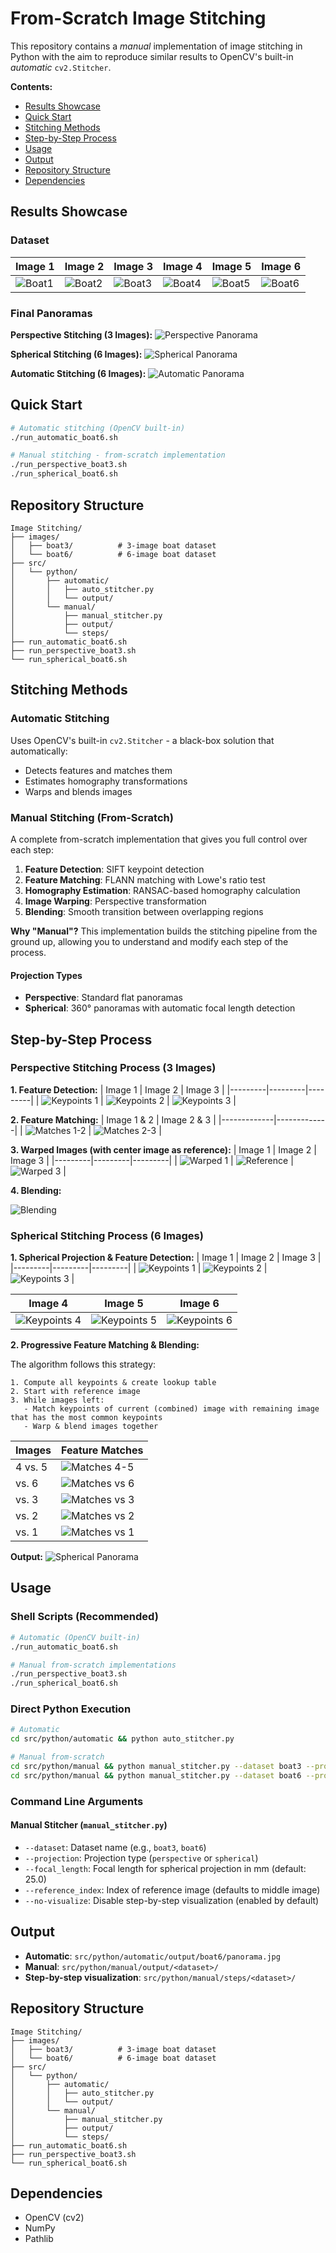 # From-Scratch Image Stitching

This repository contains a *manual* implementation of image stitching in Python with the aim to reproduce similar results to OpenCV's built-in *automatic* `cv2.Stitcher`.

**Contents:**

- [Results Showcase](#results-showcase)
- [Quick Start](#quick-start)
- [Stitching Methods](#stitching-methods)
- [Step-by-Step Process](#step-by-step-process)
- [Usage](#usage)
- [Output](#output)
- [Repository Structure](#repository-structure)
- [Dependencies](#dependencies)

## Results Showcase

### Dataset
| Image 1 | Image 2 | Image 3 | Image 4 | Image 5 | Image 6 |
|---------|---------|---------|---------|---------|---------|
| ![Boat1](./images/boat3/boat1.jpg) | ![Boat2](./images/boat3/boat2.jpg) | ![Boat3](./images/boat3/boat3.jpg) | ![Boat4](./images/boat6/boat4.jpg) | ![Boat5](./images/boat6/boat5.jpg) | ![Boat6](./images/boat6/boat6.jpg) |

### Final Panoramas

**Perspective Stitching (3 Images):**
![Perspective Panorama](./src/python/manual/output/boat3/panorama_perspective.jpg)

**Spherical Stitching (6 Images):**
![Spherical Panorama](./src/python/manual/output/boat6/panorama_spherical.jpg)

**Automatic Stitching (6 Images):**
![Automatic Panorama](./src/python/automatic/output/boat6/panorama.jpg)

## Quick Start

```bash
# Automatic stitching (OpenCV built-in)
./run_automatic_boat6.sh

# Manual stitching - from-scratch implementation
./run_perspective_boat3.sh
./run_spherical_boat6.sh
```

## Repository Structure

```
Image Stitching/
├── images/
│   ├── boat3/          # 3-image boat dataset
│   └── boat6/          # 6-image boat dataset
├── src/
│   └── python/
│       ├── automatic/
│       │   ├── auto_stitcher.py
│       │   └── output/
│       └── manual/
│           ├── manual_stitcher.py
│           ├── output/
│           └── steps/
├── run_automatic_boat6.sh
├── run_perspective_boat3.sh
└── run_spherical_boat6.sh
```

## Stitching Methods

### Automatic Stitching
Uses OpenCV's built-in `cv2.Stitcher` - a black-box solution that automatically:
- Detects features and matches them
- Estimates homography transformations  
- Warps and blends images

### Manual Stitching (From-Scratch)
A complete from-scratch implementation that gives you full control over each step:
1. **Feature Detection**: SIFT keypoint detection
2. **Feature Matching**: FLANN matching with Lowe's ratio test
3. **Homography Estimation**: RANSAC-based homography calculation
4. **Image Warping**: Perspective transformation
5. **Blending**: Smooth transition between overlapping regions

**Why "Manual"?** This implementation builds the stitching pipeline from the ground up, allowing you to understand and modify each step of the process.

#### Projection Types

- **Perspective**: Standard flat panoramas
- **Spherical**: 360° panoramas with automatic focal length detection

## Step-by-Step Process

### Perspective Stitching Process (3 Images)

**1. Feature Detection:**
| Image 1 | Image 2 | Image 3 |
|---------|---------|---------|
| ![Keypoints 1](./src/python/manual/steps/boat3/step_01_keypoints.jpg) | ![Keypoints 2](./src/python/manual/steps/boat3/step_02_keypoints.jpg) | ![Keypoints 3](./src/python/manual/steps/boat3/step_03_keypoints.jpg) |

**2. Feature Matching:**
| Image 1 & 2 | Image 2 & 3 |
|-------------|-------------|
| ![Matches 1-2](./src/python/manual/steps/boat3/step_05_feature_matches.jpg) | ![Matches 2-3](./src/python/manual/steps/boat3/step_07_feature_matches.jpg) |

**3. Warped Images (with center image as reference):**
| Image 1 | Image 2 | Image 3 |
|---------|---------|---------|
| ![Warped 1](./src/python/manual/steps/boat3/step_04_warped_image.jpg) | ![Reference](./images/boat3/boat2.jpg) | ![Warped 3](./src/python/manual/steps/boat3/step_07_warped_image.jpg) |

**4. Blending:**

![Blending](./src/python/manual/output/boat3/panorama_perspective.jpg)

### Spherical Stitching Process (6 Images)

**1. Spherical Projection & Feature Detection:**
| Image 1 | Image 2 | Image 3 |
|---------|---------|---------|
| ![Keypoints 1](./src/python/manual/steps/boat6/step_07_keypoints.jpg) | ![Keypoints 2](./src/python/manual/steps/boat6/step_08_keypoints.jpg) | ![Keypoints 3](./src/python/manual/steps/boat6/step_09_keypoints.jpg) |

| Image 4 | Image 5 | Image 6 |
|---------|---------|---------|
| ![Keypoints 4](./src/python/manual/steps/boat6/step_10_keypoints.jpg) | ![Keypoints 5](./src/python/manual/steps/boat6/step_11_keypoints.jpg) | ![Keypoints 6](./src/python/manual/steps/boat6/step_12_keypoints.jpg) |

**2. Progressive Feature Matching & Blending:**

The algorithm follows this strategy:
```text
1. Compute all keypoints & create lookup table
2. Start with reference image
3. While images left:
   - Match keypoints of current (combined) image with remaining image that has the most common keypoints
   - Warp & blend images together
```

| Images | Feature Matches |
|-------------|----------------|
| 4 vs. 5 | ![Matches 4-5](./src/python/manual/steps/boat6/step_25_feature_matches.jpg) |
| vs. 6 | ![Matches vs 6](./src/python/manual/steps/boat6/step_31_feature_matches.jpg) |
| vs. 3 | ![Matches vs 3](./src/python/manual/steps/boat6/step_38_feature_matches.jpg) |
| vs. 2 | ![Matches vs 2](./src/python/manual/steps/boat6/step_43_feature_matches.jpg) |
| vs. 1 | ![Matches vs 1](./src/python/manual/steps/boat6/step_46_feature_matches.jpg) |

**Output:**
![Spherical Panorama](./src/python/manual/output/boat6/panorama_spherical.jpg)

## Usage

### Shell Scripts (Recommended)
```bash
# Automatic (OpenCV built-in)
./run_automatic_boat6.sh

# Manual from-scratch implementations
./run_perspective_boat3.sh
./run_spherical_boat6.sh
```

### Direct Python Execution
```bash
# Automatic
cd src/python/automatic && python auto_stitcher.py

# Manual from-scratch
cd src/python/manual && python manual_stitcher.py --dataset boat3 --projection perspective
cd src/python/manual && python manual_stitcher.py --dataset boat6 --projection spherical
```

### Command Line Arguments

#### Manual Stitcher (`manual_stitcher.py`)
- `--dataset`: Dataset name (e.g., `boat3`, `boat6`)
- `--projection`: Projection type (`perspective` or `spherical`)
- `--focal_length`: Focal length for spherical projection in mm (default: 25.0)
- `--reference_index`: Index of reference image (defaults to middle image)
- `--no-visualize`: Disable step-by-step visualization (enabled by default)

## Output

- **Automatic**: `src/python/automatic/output/boat6/panorama.jpg`
- **Manual**: `src/python/manual/output/<dataset>/`
- **Step-by-step visualization**: `src/python/manual/steps/<dataset>/`

## Repository Structure

```
Image Stitching/
├── images/
│   ├── boat3/          # 3-image boat dataset
│   └── boat6/          # 6-image boat dataset
├── src/
│   └── python/
│       ├── automatic/
│       │   ├── auto_stitcher.py
│       │   └── output/
│       └── manual/
│           ├── manual_stitcher.py
│           ├── output/
│           └── steps/
├── run_automatic_boat6.sh
├── run_perspective_boat3.sh
└── run_spherical_boat6.sh
```

## Dependencies

- OpenCV (cv2)
- NumPy
- Pathlib